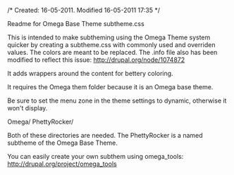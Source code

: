 /* Created: 16-05-2011. Modified 16-05-2011 17:35 */

Readme for Omega Base Theme subtheme.css

This is intended to make subtheming using the Omega Theme system quicker by creating a 
subtheme.css with commonly used and overriden values. The colors are meant to be replaced. The 
.info file also has been modified to reflect this issue: http://drupal.org/node/1074872

It adds wrappers around the content for bettery coloring.

It requires the Omega them folder because it is an Omega base theme.

Be sure to set the menu zone in the theme settings to dynamic, otherwise it won't display.

Omega/
PhettyRocker/

Both of these directories are needed. The PhettyRocker is a named subtheme of the Omega Base Theme.

You can easily create your own subthem using omega_tools: http://drupal.org/project/omega_tools